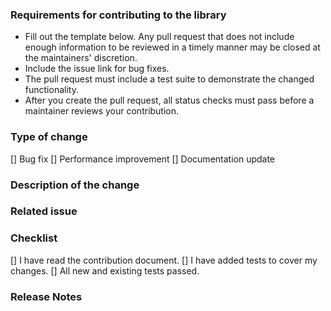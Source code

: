 ### Requirements for contributing to the library

* Fill out the template below. Any pull request that does not include enough information to be reviewed in a timely manner may be closed at the maintainers' discretion.
* Include the issue link for bug fixes.
* The pull request must include a test suite to demonstrate the changed functionality.
* After you create the pull request, all status checks must pass before a maintainer reviews your contribution.

### Type of change
[] Bug fix
[] Performance improvement
[] Documentation update

### Description of the change

<!--

We should understand the purpose of your change from this description. We would not review PRs with inadequate descriptions.

-->


### Related issue

<!--

Link to the issue that your change relates to. For feature requests, send us an email at developers@flutterwavego.com

-->


### Checklist

[] I have read the contribution document.
[] I have added tests to cover my changes.
[] All new and existing tests passed.


### Release Notes

<!--

Please describe the changes in a single line that explains this improvement in
a user-friendly manner.  This text will be used in our release notes.

If said change is not user-facing or notable enough to be included in release notes
you may use "N/A" here.

Examples:

- The GitHub package now allows you to charge XAF payments.
- Fixed an issue where payment plan creation returns an error.
- Increased the performance of searching paginated responses.

-->
